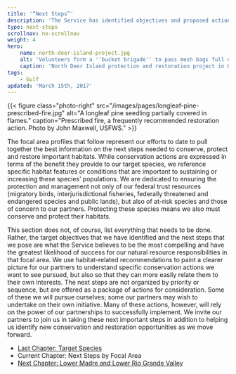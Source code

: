 ```yaml
---
title: '“Next Steps”'
description: 'The Service has identified objectives and proposed actions that we believe to be the most compelling and have the greatest likelihood of success for our natural resource responsibilities in specific focal areas of the Gulf of Mexico watershed.'
type: next-steps
scrollnav: no-scrollnav
weight: 4
hero:
    name: north-deer-island-project.jpg
    alt: 'Volunteers form a ''bucket brigade'' to pass mesh bags full of rocks down a shoreline.'
    caption: 'North Deer Island protection and restoration project in Galveston Bay, Texas. Photo by Woody Woodrow, USFWS.'
tags:
    - Gulf
updated: 'March 15th, 2017'
---
```


{{< figure class="photo-right" src="/images/pages/longleaf-pine-prescribed-fire.jpg" alt="A longleaf pine seedling partially covered in flames." caption="Prescribed fire, a frequently recommended restoration action. Photo by John Maxwell, USFWS." >}}

The focal area profiles that follow represent our efforts to date to pull together the best information on the next steps needed to conserve, protect and restore important habitats. While conservation actions are expressed in terms of the benefit they provide to our target species, we reference specific habitat features or conditions that are important to sustaining or increasing these species’ populations. We are dedicated to ensuring the protection and management not only of our federal trust resources (migratory birds, interjurisdictional fisheries, federally threatened and endangered species and public lands), but also of at-risk species and those of concern to our partners. Protecting these species means we also must conserve and protect their habitats.

This section does not, of course, list everything that needs to be done. Rather, the target objectives that we have identified and the next steps that we pose are what the Service believes to be the most compelling and have the greatest likelihood of success for our natural resource responsibilities in that focal area. We use habitat-related recommendations to paint a clearer picture for our partners to understand specific conservation actions we want to see pursued, but also so that they can more easily relate them to their own interests. The next steps are not organized by priority or sequence, but are offered as a package of actions for consideration. Some of these we will pursue ourselves; some our partners may wish to undertake on their own initiative. Many of these actions, however, will rely on the power of our partnerships to successfully implement. We invite our partners to join us in taking these next important steps in addition to helping us identify new conservation and restoration opportunities as we move forward.

<ul class="chapter-links">
  <li class="last-chapter"><a href="../target-species">Last Chapter: Target Species</a></li>
  <li class="current-chapter"><span>Current Chapter: Next Steps by Focal Area</span></li>
  <li class="next-chapter"><a href="../focal-area/laguna-madre-and-lower-rio-grande-valley">Next Chapter: Lower Madre and Lower Rio Grande Valley</a></li>
</ul>
